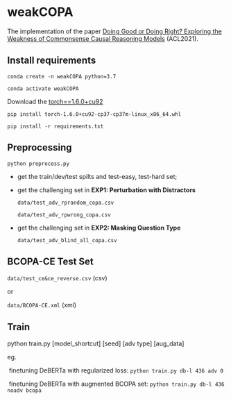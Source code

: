 # weakCOPA
The implementation of the paper [Doing Good or Doing Right? Exploring the Weakness of Commonsense Causal Reasoning Models](https://aclanthology.org/2021.acl-short.20.pdf) (ACL2021).

## Install requirements

`conda create -n weakCOPA python=3.7`

`conda activate weakCOPA`

Download the [torch==1.6.0+cu92](https://download.pytorch.org/whl/cu92/torch-1.6.0%2Bcu92-cp37-cp37m-linux_x86_64.whl)

`pip install torch-1.6.0+cu92-cp37-cp37m-linux_x86_64.whl`

`pip install -r requirements.txt`

## Preprocessing

`python preprocess.py`

- get the train/dev/test spilts and test-easy, test-hard set;

- get the challenging set in **EXP1: Perturbation with Distractors** 

  `data/test_adv_rprandom_copa.csv`

  `data/test_adv_rpwrong_copa.csv`

- get the challenging set in **EXP2:  Masking Question Type** 

  `data/test_adv_blind_all_copa.csv`

## BCOPA-CE Test Set

`data/test_ce&ce_reverse.csv` (csv)

or 

`data/BCOPA-CE.xml` (xml)

## Train 

python train.py [model_shortcut] [seed] [adv type] [aug_data]

eg. 

​	finetuning DeBERTa with regularized loss: `python train.py db-l 436 adv 0`

​	finetuning DeBERTa  with augmented BCOPA set: `python train.py db-l 436 noadv bcopa`

